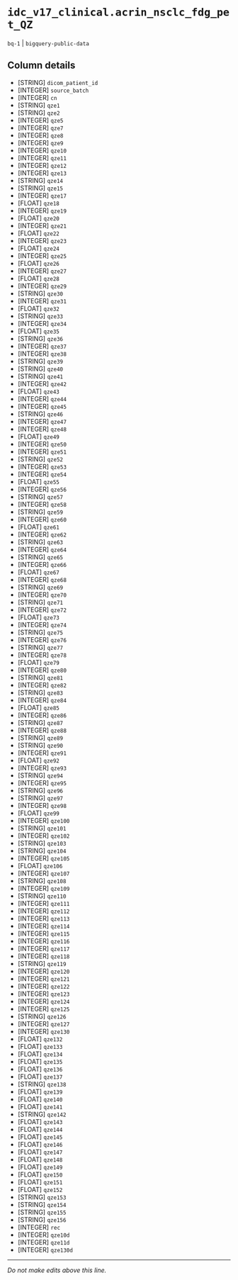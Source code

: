 # `idc_v17_clinical.acrin_nsclc_fdg_pet_QZ`
`bq-1` | `bigquery-public-data`

## Column details
* [STRING]    `dicom_patient_id`
* [INTEGER]   `source_batch`
* [INTEGER]   `cn`
* [STRING]    `qze1`
* [STRING]    `qze2`
* [INTEGER]   `qze5`
* [INTEGER]   `qze7`
* [INTEGER]   `qze8`
* [INTEGER]   `qze9`
* [INTEGER]   `qze10`
* [INTEGER]   `qze11`
* [INTEGER]   `qze12`
* [INTEGER]   `qze13`
* [STRING]    `qze14`
* [STRING]    `qze15`
* [INTEGER]   `qze17`
* [FLOAT]     `qze18`
* [INTEGER]   `qze19`
* [FLOAT]     `qze20`
* [INTEGER]   `qze21`
* [FLOAT]     `qze22`
* [INTEGER]   `qze23`
* [FLOAT]     `qze24`
* [INTEGER]   `qze25`
* [FLOAT]     `qze26`
* [INTEGER]   `qze27`
* [FLOAT]     `qze28`
* [INTEGER]   `qze29`
* [STRING]    `qze30`
* [INTEGER]   `qze31`
* [FLOAT]     `qze32`
* [STRING]    `qze33`
* [INTEGER]   `qze34`
* [FLOAT]     `qze35`
* [STRING]    `qze36`
* [INTEGER]   `qze37`
* [INTEGER]   `qze38`
* [STRING]    `qze39`
* [STRING]    `qze40`
* [STRING]    `qze41`
* [INTEGER]   `qze42`
* [FLOAT]     `qze43`
* [INTEGER]   `qze44`
* [INTEGER]   `qze45`
* [STRING]    `qze46`
* [INTEGER]   `qze47`
* [INTEGER]   `qze48`
* [FLOAT]     `qze49`
* [INTEGER]   `qze50`
* [INTEGER]   `qze51`
* [STRING]    `qze52`
* [INTEGER]   `qze53`
* [INTEGER]   `qze54`
* [FLOAT]     `qze55`
* [INTEGER]   `qze56`
* [STRING]    `qze57`
* [INTEGER]   `qze58`
* [STRING]    `qze59`
* [INTEGER]   `qze60`
* [FLOAT]     `qze61`
* [INTEGER]   `qze62`
* [STRING]    `qze63`
* [INTEGER]   `qze64`
* [STRING]    `qze65`
* [INTEGER]   `qze66`
* [FLOAT]     `qze67`
* [INTEGER]   `qze68`
* [STRING]    `qze69`
* [INTEGER]   `qze70`
* [STRING]    `qze71`
* [INTEGER]   `qze72`
* [FLOAT]     `qze73`
* [INTEGER]   `qze74`
* [STRING]    `qze75`
* [INTEGER]   `qze76`
* [STRING]    `qze77`
* [INTEGER]   `qze78`
* [FLOAT]     `qze79`
* [INTEGER]   `qze80`
* [STRING]    `qze81`
* [INTEGER]   `qze82`
* [STRING]    `qze83`
* [INTEGER]   `qze84`
* [FLOAT]     `qze85`
* [INTEGER]   `qze86`
* [STRING]    `qze87`
* [INTEGER]   `qze88`
* [STRING]    `qze89`
* [STRING]    `qze90`
* [INTEGER]   `qze91`
* [FLOAT]     `qze92`
* [INTEGER]   `qze93`
* [STRING]    `qze94`
* [INTEGER]   `qze95`
* [STRING]    `qze96`
* [STRING]    `qze97`
* [INTEGER]   `qze98`
* [FLOAT]     `qze99`
* [INTEGER]   `qze100`
* [STRING]    `qze101`
* [INTEGER]   `qze102`
* [STRING]    `qze103`
* [STRING]    `qze104`
* [INTEGER]   `qze105`
* [FLOAT]     `qze106`
* [INTEGER]   `qze107`
* [STRING]    `qze108`
* [INTEGER]   `qze109`
* [STRING]    `qze110`
* [INTEGER]   `qze111`
* [INTEGER]   `qze112`
* [INTEGER]   `qze113`
* [INTEGER]   `qze114`
* [INTEGER]   `qze115`
* [INTEGER]   `qze116`
* [INTEGER]   `qze117`
* [INTEGER]   `qze118`
* [STRING]    `qze119`
* [INTEGER]   `qze120`
* [INTEGER]   `qze121`
* [INTEGER]   `qze122`
* [INTEGER]   `qze123`
* [INTEGER]   `qze124`
* [INTEGER]   `qze125`
* [STRING]    `qze126`
* [INTEGER]   `qze127`
* [INTEGER]   `qze130`
* [FLOAT]     `qze132`
* [FLOAT]     `qze133`
* [FLOAT]     `qze134`
* [FLOAT]     `qze135`
* [FLOAT]     `qze136`
* [FLOAT]     `qze137`
* [STRING]    `qze138`
* [FLOAT]     `qze139`
* [FLOAT]     `qze140`
* [FLOAT]     `qze141`
* [STRING]    `qze142`
* [FLOAT]     `qze143`
* [FLOAT]     `qze144`
* [FLOAT]     `qze145`
* [FLOAT]     `qze146`
* [FLOAT]     `qze147`
* [FLOAT]     `qze148`
* [FLOAT]     `qze149`
* [FLOAT]     `qze150`
* [FLOAT]     `qze151`
* [FLOAT]     `qze152`
* [STRING]    `qze153`
* [STRING]    `qze154`
* [STRING]    `qze155`
* [STRING]    `qze156`
* [INTEGER]   `rec`
* [INTEGER]   `qze10d`
* [INTEGER]   `qze11d`
* [INTEGER]   `qze130d`

-------------------------------------------------------------------------------
*Do not make edits above this line.*
